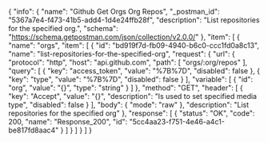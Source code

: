 {
  "info": {
    "name": "Github Get Orgs Org Repos",
    "_postman_id": "5367a7e4-f473-41b5-add4-1d4e24ffb28f",
    "description": "List repositories for the specified org.",
    "schema": "https://schema.getpostman.com/json/collection/v2.0.0/"
  },
  "item": [
    {
      "name": "orgs",
      "item": [
        {
          "id": "bd919f7d-fb09-4940-b6c0-ccc1fd0a8c13",
          "name": "list-repositories-for-the-specified-org",
          "request": {
            "url": {
              "protocol": "http",
              "host": "api.github.com",
              "path": [
                "orgs/:org/repos"
              ],
              "query": [
                {
                  "key": "access_token",
                  "value": "%7B%7D",
                  "disabled": false
                },
                {
                  "key": "type",
                  "value": "%7B%7D",
                  "disabled": false
                }
              ],
              "variable": [
                {
                  "id": "org",
                  "value": "{}",
                  "type": "string"
                }
              ]
            },
            "method": "GET",
            "header": [
              {
                "key": "Accept",
                "value": "{}",
                "description": "Is used to set specified media type",
                "disabled": false
              }
            ],
            "body": {
              "mode": "raw"
            },
            "description": "List repositories for the specified org"
          },
          "response": [
            {
              "status": "OK",
              "code": 200,
              "name": "Response_200",
              "id": "5cc4aa23-f751-4e46-a4c1-be817fd8aac4"
            }
          ]
        }
      ]
    }
  ]
}